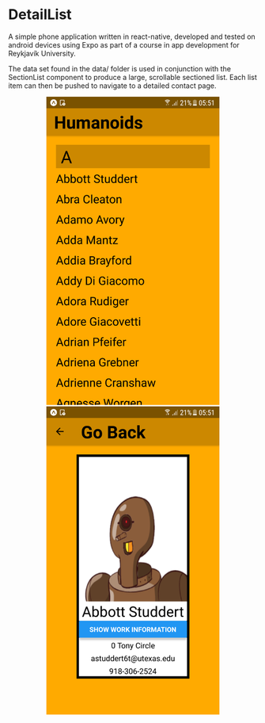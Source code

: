 # DetailList
A simple phone application written in react-native, developed and tested on android devices using Expo as part of a course in
app development for Reykjavík University.

The data set found in the data/ folder is used in conjunction with the SectionList component to produce
a large, scrollable sectioned list. Each list item can then be pushed to navigate to a detailed contact page.


<p align="center">
  <img src="Images/43089989_2291384904416287_2485766645306359808_n.png" width="350" title="List">
  <img src="Images/42899410_170757557142370_6027233159593066496_n.png" width="350" title="Details">
</p>
